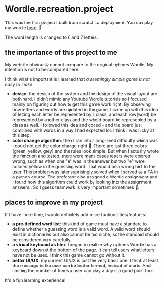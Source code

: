 # Wordle.recreation.project

This was the first project I built from scratch to deployment. You can play my wordle [here](https://wordle-recreation-project.web.app/). 🍬
 
The word length is changed to 6 and 7 letters.

## the importance of this project to me

My website obviously cannot compare to the original nytimes Wordle. My intention is not to be compared here.

I think what's important is I learned that *a seemingly simple game is not easy to make*.

* **design**: the design of the system and the design of the visual layout are both hard. I didn't mimic any Youtube Wordle tutorials so I focused mainly on figuring out how to get this game work right. By observing how letters and words are updated in the game, I came up with this idea of letting each letter be represented by a class, and each row(word) be represented by another class and the whold board be represented by a class as well. I followed this idea and coded - and the board just combined with words in a way I had expected lol. I think I was lucky at this step.
* **color change algorithm**: then I ran into a long-lived difficulty which was I could not get the color change right 🎨. There are just three colors (green, yellow, grey) and the rules look simple. But when I actually wrote the function and tested, there were many cases letters were colored wrong, such as when one "e" was in the answer but two "e" were colored yellow in the guessing word. That would be a wrong hint to the user. This problem was later suprisingly solved when I served as a TA in a python course. The professor also assigned a Wordle assignment and I found how this algorithm could work by looking into the assignment answers.. So I guess teamwork is very important sometimes 🥲.

## places to improve in my project

If I have more time, I would definitely add more funtionalities/features:

* **a pre-defined word list**: this kind of game must have a standard to define whether a guessing word is a valid word. A valid word should exist in dictionaries but also cannot be too niche, so the standard should be considered very carefully.
* **a virtual keyboard as hint**: I began to realize why nytimes Wordle has a keyboard down at the bottom of the page. It can tell users what letters have not be used. I think this game cannot go without it.
* **better UI/UX**: my current UI/UX is just the very basic one. I think at least the message to the user can be better formed, instead of alerts. And limiting the number of times a user can play a day is a good point too.

It's a fun learning experience!
